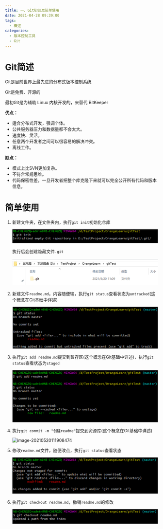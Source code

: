```yaml
---
title: 一、Git初识及简单使用
date: 2021-04-28 09:39:00
tags:
  - 概述
categories:
  - 版本控制工具
  - Git
---
```


# Git简述

Git是目前世界上最先进的分布式版本控制系统

Git是免费、开源的

最初Git是为辅助 Linux 内核开发的，来替代 BitKeeper

**优点：**

- 适合分布式开发，强调个体。
- 公共服务器压力和数据量都不会太大。
- 速度快、灵活。
- 任意两个开发者之间可以很容易的解决冲突。
- 离线工作。

**缺点：**

- 模式上比SVN更加复杂。
- 不符合常规思维。
- 代码保密性差，一旦开发者把整个库克隆下来就可以完全公开所有代码和版本信息。

# 简单使用

1. 新建文件夹，在文件夹内，执行`git init`初始化仓库

   ![image-20210520111007057]( 一、Git初识及简单使用/image-20210520111007057.png)

   执行后会创建隐藏文件`.git`

   ![image-20210520111103760]( 一、Git初识及简单使用/image-20210520111103760.png)

2. 新建文件`readme.md`，内容随便输，执行`git status`查看状态为`untracked`(这个概念在Git基础中详述)

   ![image-20210520111435054]( 一、Git初识及简单使用/image-20210520111435054.png)

3. 执行`git add readme.md`提交到暂存区(这个概念在Git基础中详述)，执行`git status`查看状态为`staged`

   ![image-20210520111616020]( 一、Git初识及简单使用/image-20210520111616020.png)

4. 执行`git commit -m "创建readme"`提交到资源库(这个概念在Git基础中详述)

   ![image-20210520111908474](一、Git概述及基础/image-20210520111908474.png)

5. 修改`readme.md`文件，随便改点，执行`git status`查看状态

   ![image-20210520112045776]( 一、Git初识及简单使用/image-20210520112045776.png)

6. 执行`git checkout readme.md`，撤销`readme.md`的修改

   ![image-20210520112257870]( 一、Git初识及简单使用/image-20210520112257870.png)